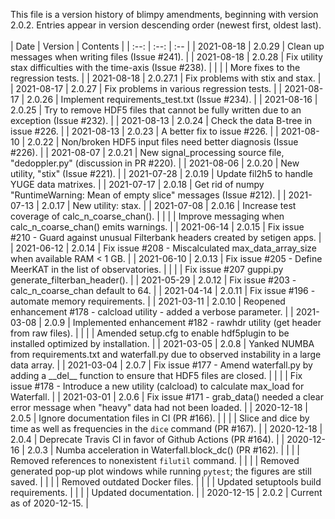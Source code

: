This file is a version history of blimpy amendments, beginning with version 2.0.2.  Entries appear in version descending order (newest first, oldest last).
<br>
<br>
|    Date    | Version | Contents |
| :--: | :--: | :-- |
| 2021-08-18 | 2.0.29 | Clean up messages when writing files (Issue #241).  |
| 2021-08-18 | 2.0.28 | Fix utility stax difficulties with the time-axis (Issue #238).  |
| | | More fixes to the regression tests. |
| 2021-08-18 | 2.0.27.1 | Fix problems with stix and stax.  |
| 2021-08-17 | 2.0.27 | Fix problems in various regression tests.  |
| 2021-08-17 | 2.0.26 | Implement requirements_test.txt (Issue #234).  |
| 2021-08-16 | 2.0.25 | Try to remove HDF5 files that cannot be fully written due to an exception (Issue #232).  |
| 2021-08-13 | 2.0.24 | Check the data B-tree in issue #226.  |
| 2021-08-13 | 2.0.23 | A better fix to issue #226.  |
| 2021-08-10 | 2.0.22 | Non/broken HDF5 input files need better diagnosis (Issue #226).  |
| 2021-08-07 | 2.0.21 | New signal_processing source file, "dedoppler.py" (discussion in PR #220).  |
| 2021-08-06 | 2.0.20 | New utility, "stix" (Issue #221).  |
| 2021-07-28 | 2.0.19 | Update fil2h5 to handle YUGE data matrixes.  |
| 2021-07-17 | 2.0.18 | Get rid of numpy "RuntimeWarning: Mean of empty slice" messages (Issue #212).  |
| 2021-07-13 | 2.0.17 | New utility: stax.  |
| 2021-07-08 | 2.0.16 | Increase test coverage of calc_n_coarse_chan().  |
| | | Improve messaging when calc_n_coarse_chan() emits warnings. |
| 2021-06-14 | 2.0.15 | Fix issue #210 - Guard against unusual Filterbank headers created by setigen apps.  |
| 2021-06-12 | 2.0.14 | Fix issue #208 - Miscalculated max_data_array_size when available RAM < 1 GB.  |
| 2021-06-10 | 2.0.13 | Fix issue #205 - Define MeerKAT in the list of observatories. |
| | | Fix issue #207 guppi.py generate_filterban_header(). |
| 2021-05-29 | 2.0.12 | Fix issue #203 - calc_n_coarse_chan default to 64. |
| 2021-04-14 | 2.0.11 | Fix issue #196 - automate memory requirements. |
| 2021-03-11 | 2.0.10 | Reopened enhancement #178 - calcload utility - added a verbose parameter. |
| 2021-03-08 | 2.0.9 | Implemented enhancement #182 - rawhdr utility (get header from raw files). |
| | | Amended setup.cfg to enable hdf5plugin to be installed optimized by installation. |
| 2021-03-05 | 2.0.8 | Yanked NUMBA from requirements.txt and waterfall.py due to observed instability in a large data array. |
| 2021-03-04 | 2.0.7 | Fix issue #177 - Amend waterfall.py by adding a \_\_del\_\_ function to ensure that HDF5 files are closed. |
| | | Fix issue #178 - Introduce a new utility (calcload) to calculate max_load for Waterfall. |
| 2021-03-01 | 2.0.6 | Fix issue #171 - grab_data() needed a clear error message when "heavy" data had not been loaded. |
| 2020-12-18 | 2.0.5 | Ignore documentation files in CI (PR #166). |
| | | Slice and dice by time as well as frequencies in the `dice` command (PR #167). |
| 2020-12-18 | 2.0.4 | Deprecate Travis CI in favor of Github Actions (PR #164). |
| 2020-12-16 | 2.0.3 | Numba acceleration in Waterfall.block_dc() (PR #162). |
| | | Removed references to nonexistent `filutil` command. |
| | | Removed generated pop-up plot windows while running `pytest`; the figures are still saved. |
| | | Removed outdated Docker files. |
| | | Updated setuptools build requirements. |
| | | Updated documentation. |
| 2020-12-15 | 2.0.2  | Current as of 2020-12-15. |
